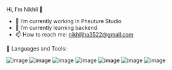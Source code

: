  Hi, I'm Nikhil 👋
 
<!--  ![image title](https://rushter.com/counter.svg) -->


- 🔭 I’m currently working in Pheuture Studio
- 🌱 I’m currently learning backend.
- 📫 How to reach me: nikhiljha3522@gmail.com

🚀 Languages and Tools:

<!-- <img src="https://your-image-url.type](https://user-images.githubusercontent.com/71602391/206434195-d6135c77-565d-4ca1-908b-708aff0195ae.png" width="100" height="100" /> -->
![image](https://user-images.githubusercontent.com/71602391/206434195-d6135c77-565d-4ca1-908b-708aff0195ae.png)
![image](https://user-images.githubusercontent.com/71602391/206434275-93e5cd45-ef18-4705-b21a-ddc810195667.png)
![image](https://user-images.githubusercontent.com/71602391/206434331-e3bb1d63-07b6-474c-b91f-a7f0795fef31.png)
![image](https://user-images.githubusercontent.com/71602391/206434468-263a8a7a-cf03-48b0-9e75-d59ee0c9b4a3.png)
![image](https://user-images.githubusercontent.com/71602391/206434564-d521ed61-90f4-4b0f-ba20-2cdb80529187.png)
![image](https://user-images.githubusercontent.com/71602391/206434410-a530a8ea-1c59-446d-bab0-35e63d21a1c1.png)
![image](https://user-images.githubusercontent.com/71602391/206706604-e09c5ac7-18b9-4aeb-bd4c-9b3e0900f488.png)

